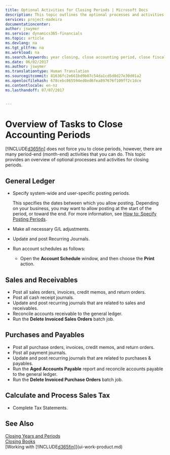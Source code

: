 ```yaml
---
title: Optional Activities for Closing Periods | Microsoft Docs
description: This topic outlines the optional processes and activities for closing accounting periods in Financials.
services: project-madeira
documentationcenter: 
author: jswymer
ms.service: dynamics365-financials
ms.topic: article
ms.devlang: na
ms.tgt_pltfrm: na
ms.workload: na
ms.search.keywords: year closing, close accounting period, close fiscal year, aging, creditor payments, vendor payments
ms.date: 06/02/2017
ms.author: jswymer
ms.translationtype: Human Translation
ms.sourcegitcommit: 81636fc2e661bd9b07c54da1cd5d0d27e30d01a2
ms.openlocfilehash: 678cebc065594ed0ed6fea897676f109ff2c1dce
ms.contentlocale: en-nz
ms.lasthandoff: 07/07/2017


---
```

# <a name="overview-of-tasks-to-close-accounting-periods"></a>Overview of Tasks to Close Accounting Periods
[!INCLUDE[d365fin](includes/d365fin_md.md)] does not force you to close periods, however, there are many period-end (month-end) activities that you can do. This topic provides an overview of optional processes and activities for closing periods.  

## <a name="general-ledger"></a>General Ledger
* Specify system-wide and user-specific posting periods.  

    This specifies the dates between which you allow posting. Depending on your business, you may want to allow posting at the start of the period, or toward the end. For more information, see [How to: Specify Posting Periods](finance-how-specify-posting-periods.md).  
* Make all necessary G/L adjustments.  
* Update and post Recurring Journals.  
  <!--* Process Consolidations-->
* Run account schedules as follows:  
  * Open the **Account Schedule** window, and then choose the **Print** action.  

## <a name="sales-and-receivables"></a>Sales and Receivables
* Post all sales orders, invoices, credit memos, and return orders.  
* Post all cash receipt journals.  
* Update and post recurring journals that are related to sales and receivables.  
* Reconcile accounts receivable to the general ledger.  
* Run the **Delete Invoiced Sales Orders** batch job.  

## <a name="purchases-and-payables"></a>Purchases and Payables
* Post all purchase orders, invoices, credit memos, and return orders.  
* Post all payment journals.  
* Update and post recurring journals that are related to purchases & payables.  
* Run the **Aged Accounts Payable** report and reconcile accounts payable to the general ledger.  
* Run the **Delete Invoiced Purchase Orders** batch job.  

<!-- ### Fixed Assets
* Post all maintenance costs have been posted through the fixed asset journals or invoices.
* Post adjustments.
* Post appreciation.
* Post depreciation.
* Update and post the recurring fixed asset journal.-->

<!--### Intercompany
* Process Intercompany Postings.-->

## <a name="calculate-and-process-sales-tax"></a>Calculate and Process Sales Tax
* Complete Tax Statements.  

## <a name="see-also"></a>See Also
[Closing Years and Periods](year-close-years-periods.md)  
[Closing Books](year-close-books.md)  
[Working with [!INCLUDE[d365fin](includes/d365fin_md.md)]](ui-work-product.md)

